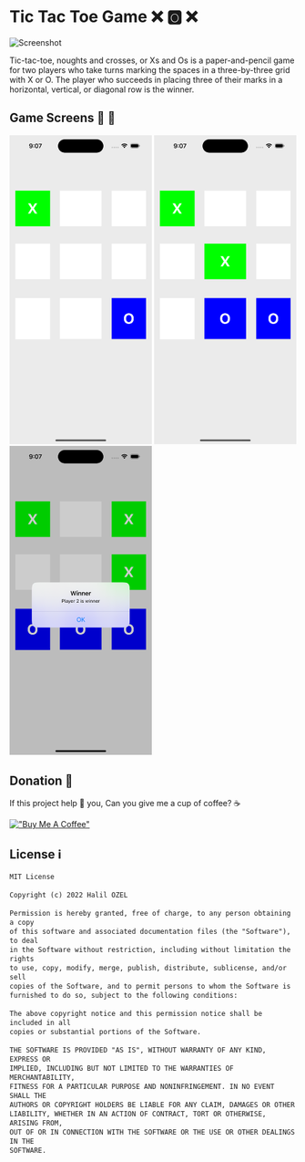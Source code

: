 # Tic Tac Toe Game ❌ 🅾️ ❌

![Screenshot](https://m.media-amazon.com/images/I/612MW7s6D8L.jpg)

Tic-tac-toe, noughts and crosses, or Xs and Os is a paper-and-pencil game for two players who take turns marking the spaces in a three-by-three grid with X or O. The player who succeeds in placing three of their marks in a horizontal, vertical, or diagonal row is the winner.


## Game Screens 📱 📸

<img src="https://github.com/halilozel1903/TicTacToeGame/blob/master/TicTacToe/screen-1.png" width="250" /> <img src="https://github.com/halilozel1903/TicTacToeGame/blob/master/TicTacToe/screen-2.png" width="250" />  <img src="https://github.com/halilozel1903/TicTacToeGame/blob/master/TicTacToe/screen-3.png" width="250" />

## Donation 💸

If this project help 💁 you, Can you give me a cup of coffee? ☕

[!["Buy Me A Coffee"](https://www.buymeacoffee.com/assets/img/custom_images/orange_img.png)](https://www.buymeacoffee.com/halilozel1903)

## License ℹ️
```
MIT License

Copyright (c) 2022 Halil OZEL

Permission is hereby granted, free of charge, to any person obtaining a copy
of this software and associated documentation files (the "Software"), to deal
in the Software without restriction, including without limitation the rights
to use, copy, modify, merge, publish, distribute, sublicense, and/or sell
copies of the Software, and to permit persons to whom the Software is
furnished to do so, subject to the following conditions:

The above copyright notice and this permission notice shall be included in all
copies or substantial portions of the Software.

THE SOFTWARE IS PROVIDED "AS IS", WITHOUT WARRANTY OF ANY KIND, EXPRESS OR
IMPLIED, INCLUDING BUT NOT LIMITED TO THE WARRANTIES OF MERCHANTABILITY,
FITNESS FOR A PARTICULAR PURPOSE AND NONINFRINGEMENT. IN NO EVENT SHALL THE
AUTHORS OR COPYRIGHT HOLDERS BE LIABLE FOR ANY CLAIM, DAMAGES OR OTHER
LIABILITY, WHETHER IN AN ACTION OF CONTRACT, TORT OR OTHERWISE, ARISING FROM,
OUT OF OR IN CONNECTION WITH THE SOFTWARE OR THE USE OR OTHER DEALINGS IN THE
SOFTWARE.
```

